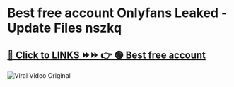 
 # Best free account Onlyfans Leaked - Update Files nszkq

## <h2><a href="https://clipsfans.com/Best_free_account&ref=git">🔗 Click to LINKS ⏩⏩ 👉 🟢 Best free account </a></h2>

<a href="https://clipsfans.com/Best_free_account&ref=git" rel="nofollow" data-target="animated-image.originalLink"><img src="https://i.ibb.co.com/xMMVF88/686577567.gif" alt="Viral Video Original" style="max-width: 100%; display: inline-block;" data-target="animated-image.originalImage"></a>

